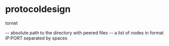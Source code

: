 # protocoldesign

tornet <files dir> <nodes list>

<files dir> -- absolute path to the directory with peered files
<nodes list> --  a list of nodes in format IP:PORT separated by spaces